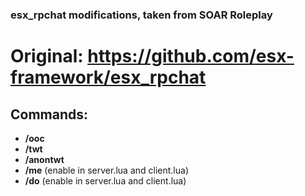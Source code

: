 ### esx_rpchat modifications, taken from SOAR Roleplay
# Original: https://github.com/esx-framework/esx_rpchat

## Commands:
- **/ooc**
- **/twt**
- **/anontwt**
- **/me** (enable in server.lua and client.lua)
- **/do** (enable in server.lua and client.lua)
